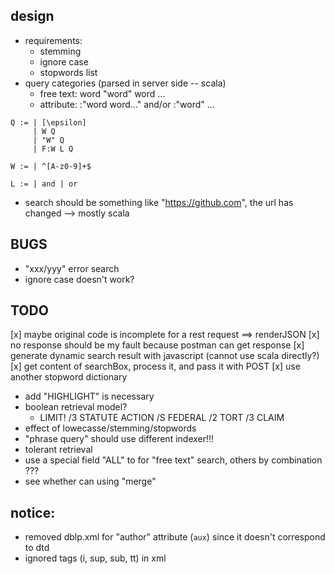 ## design

- requirements:
  - stemming
  - ignore case
  - stopwords list
- query categories (parsed in server side -- scala)
  - free text: word "word" word ...
  - attribute: <field>:"word word..." and/or <field>:"word" ...

```
Q := | [\epsilon]
     | W Q
     | "W" Q
     | F:W L Q

W := | ^[A-z0-9]+$

L := | and | or
```
- search should be something like "https://github.com", the url has changed --> mostly scala

## BUGS
- "xxx/yyy" error search
- ignore case doesn't work? 

## TODO

[x] maybe original code is incomplete for a rest request ==> renderJSON
[x] no response should be my fault because postman can get response
[x] generate dynamic search result with javascript (cannot use scala directly?)
[x] get content of searchBox, process it, and pass it with POST
[x] use another stopword dictionary
- add "HIGHLIGHT" is necessary
- boolean retrieval model?
  - LIMIT! /3 STATUTE ACTION /S FEDERAL /2 TORT /3 CLAIM
- effect of lowecasse/stemming/stopwords
- "phrase query" should use different indexer!!!
- tolerant retrieval
- use a special field "ALL" to for "free text" search, others by combination ???
- see whether can using "merge"


## notice:
- removed dblp.xml for "author" attribute (`aux`) since it doesn't correspond to dtd
- ignored tags (i, sup, sub, tt) in xml